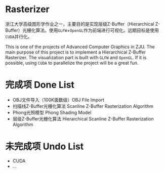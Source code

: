 # Rasterizer

浙江大学高级图形学作业之一，主要目的是实现层级Z-Buffer（Hierarchical Z-Buffer）光栅化算法。使用`GLFW`+`OpenGL`作为前端进行可视化。远期目标是使用`CUDA`并行化。

This is one of the projects of Advanced Computer Graphics in ZJU. The main purpose of this project is to implement a Hierarchical Z-Buffer Rasterizer. The visualization part is built with `GLFW` and `OpenGL`. If it is possible, using `CUDA` to parallelize the project will be a great fun.

# 完成项 Done List

- OBJ文件导入（100K面数级）OBJ File Import
- 扫描线Z-Buffer光栅化算法 Scanline Z-Buffer Rasterization Algorithm
- Phong光照模型 Phong Shading Model
- 层级Z-Buffer光栅化算法 Hierarchical Scanline Z-Buffer Rasterization Algorithm

# 未完成项 Undo List

- CUDA
- ...
